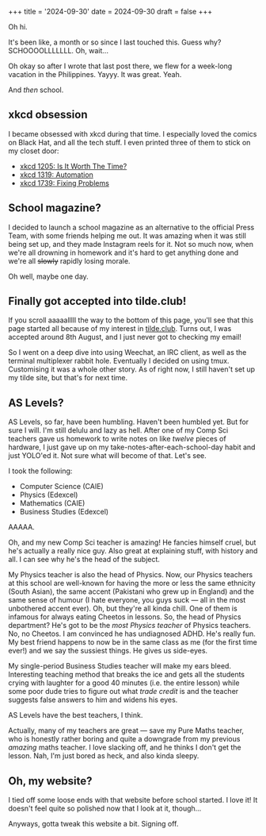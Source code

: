 +++
title = '2024-09-30'
date = 2024-09-30
draft = false
+++

Oh hi.

It's been like, a month or so since I last touched this. Guess why? SCHOOOOLLLLLLL. Oh, wait...

Oh okay so after I wrote that last post there, we flew for a week-long vacation in the Philippines. Yayyy. It was great. Yeah.

And *then* school.

## xkcd obsession

I became obsessed with xkcd during that time. I especially loved the comics on Black Hat, and all the tech stuff. I even printed three of them to stick on my closet door:

- [xkcd 1205: Is It Worth The Time?](https://xkcd.com/1205/)
- [xkcd 1319: Automation](https://xkcd.com/1319/)
- [xkcd 1739: Fixing Problems](https://xkcd.com/1739/)

## School magazine?

I decided to launch a school magazine as an alternative to the official Press Team, with some friends helping me out. It was amazing when it was still being set up, and they made Instagram reels for it. Not so much now, when we're all drowning in homework and it's hard to get anything done and we're all ~~slowly~~ rapidly losing morale.

Oh well, maybe one day.

## Finally got accepted into tilde.club!

If you scroll aaaaalllll the way to the bottom of this page, you'll see that this page started all because of my interest in [tilde.club](https://tilde.club). Turns out, I was accepted around 8th August, and I just never got to checking my email!

So I went on a deep dive into using Weechat, an IRC client, as well as the terminal multiplexer rabbit hole. Eventually I decided on using tmux. Customising it was a whole other story. As of right now, I still haven't set up my tilde site, but that's for next time.

## AS Levels?

AS Levels, so far, have been humbling. Haven't been humbled yet. But for sure I will. I'm still delulu and lazy as hell. After one of my Comp Sci teachers gave us homework to write notes on like *twelve* pieces of hardware, I just gave up on my take-notes-after-each-school-day habit and just YOLO'ed it. Not sure what will become of that. Let's see.

I took the following:

- Computer Science (CAIE)
- Physics (Edexcel)
- Mathematics (CAIE)
- Business Studies (Edexcel)

AAAAA.

Oh, and my new Comp Sci teacher is amazing! He fancies himself cruel, but he's actually a really nice guy. Also great at explaining stuff, with history and all. I can see why he's the head of the subject.

My Physics teacher is also the head of Physics. Now, our Physics teachers at this school are well-known for having the more or less the same ethnicity (South Asian), the same accent (Pakistani who grew up in England) and the same sense of humour (I hate everyone, you guys suck — all in the most unbothered accent ever). Oh, but they're all kinda chill. One of them is infamous for always eating Cheetos in lessons. So, the head of Physics department? He's got to be the *most Physics teacher* of Physics teachers. No, no Cheetos. I am convinced he has undiagnosed ADHD. He's really fun. My best friend happens to now be in the same class as me (for the first time ever!) and we say the sussiest things. He gives us side-eyes.

My single-period Business Studies teacher will make my ears bleed. Interesting teaching method that breaks the ice and gets all the students crying with laughter for a good 40 minutes (i.e. the entire lesson) while some poor dude tries to figure out what *trade credit* is and the teacher suggests false answers to him and widens his eyes.

AS Levels have the best teachers, I think.

Actually, many of my teachers are great — save my Pure Maths teacher, who is honestly rather boring and quite a downgrade from my previous *amazing* maths teacher. I love slacking off, and he thinks I don't get the lesson. Nah, I'm just bored as heck, and also kinda sleepy.

## Oh, my website?

I tied off some loose ends with that website before school started. I love it! It doesn't feel quite so polished now that I look at it, though...

Anyways, gotta tweak this website a bit. Signing off.
